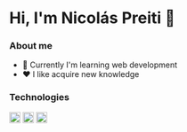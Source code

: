 # Hi, I'm Nicolás Preiti 👋

### About me
- :rocket: Currently I'm learning web development
- :heart: I like acquire new knowledge

### Technologies
<div display="flex">
  <img width="20px" height="20px" src="https://upload.wikimedia.org/wikipedia/commons/thumb/9/99/Unofficial_JavaScript_logo_2.svg/800px-  Unofficial_JavaScript_logo_2.svg.png" />
  <img width="20px" height="20px" src="https://iconape.com/wp-content/png_logo_vector/nodejs-icon.png" />
  <img width="20px" height="20px" src="https://upload.wikimedia.org/wikipedia/commons/thumb/a/a7/React-icon.svg/2300px-React-icon.svg.png" />
</div>
